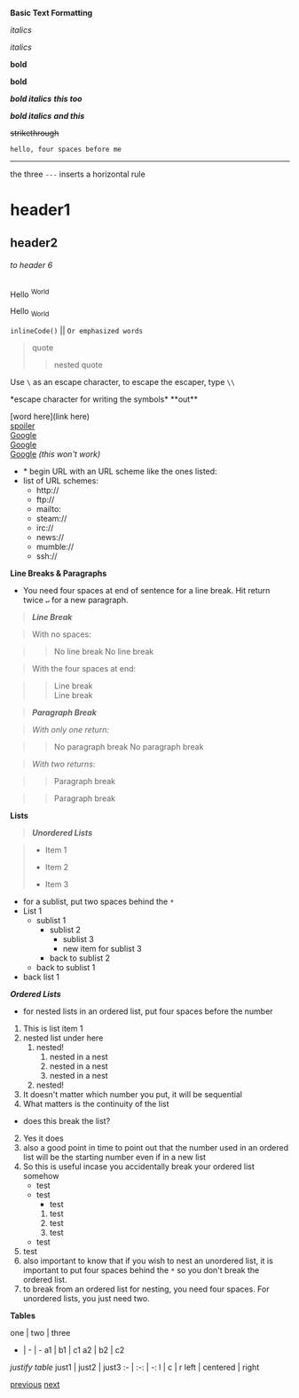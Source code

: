 __Basic Text Formatting__

*italics*

_italics_

**bold**

__bold__

***bold italics*** *__this too__*

___bold italics___ _**and this**_

~~strikethrough~~

    hello, four spaces before me

--- 
the three `---` inserts a horizontal rule

# header1
## header2
###### to header 6

Hello <sup>World</sup>

Hello <sub>World</sub>

`inlineCode()` || `Or emphasized words`

>quote
>>nested quote

Use `\` as an escape character, to escape the escaper, type `\\`

\*escape character for writing the symbols\* 
\*\*out\*\*

[word here](link here)    
[spoiler](#s "hide words here!")  
[Google](https://google.com)   
[Google](https://www.google.com)  
[Google](www.google.com) *(this won't work)*

  * \* begin URL with an URL scheme like the ones listed:
  * list of URL schemes:
    * http://
    * ftp://
    * mailto: 
    * steam://
    * irc://
    * news://
    * mumble://
    * ssh://

**Line Breaks & Paragraphs** 

* You need four spaces at end of sentence for a line break. Hit return twice `↵` for a new paragraph.  

>**_Line Break_**

>With no spaces:

>>No line break 
No line break

>With the four spaces at end:

>>Line break    
Line break

>**_Paragraph Break_**

>*With only one return:*

>>No paragraph break
No paragraph break

>*With two returns*:

>>Paragraph break

>>Paragraph break

**Lists**

>**_Unordered Lists_**

>* Item 1
>+ Item 2
>- Item 3

* for a sublist, put two spaces behind the `*` 
* List 1
  * sublist 1
    * sublist 2 
      * sublist 3
      * new item for sublist 3
    * back to sublist 2
  * back to sublist 1
* back list 1

**_Ordered Lists_**
* for nested lists in an ordered list, put four spaces before the number
1. This is list item 1
2. nested list under here
    1. nested!
        1. nested in a nest
        1. nested in a nest
        3. nested in a nest
    2. nested!
4. It doesn't matter which number you put, it will be sequential
3. What matters is the continuity of the list
* does this break the list?
2. Yes it does
2. also a good point in time to point out that the number used in an ordered list will be the starting number even if in a new list
2. So this is useful incase you accidentally break your ordered list somehow
    * test
    * test
      * test
      1. test
      3. test
      2. test
    * test
2. test
2. also important to know that if you wish to nest an unordered list, it is important to put four spaces behind the `*` so you don't break the ordered list.
2. to break from an ordered list for nesting, you need four spaces. For unordered lists, you just need two.


**Tables**

one | two | three
- | - | -
a1 | b1 | c1
a2 | b2 | c2

*justify table*
just1 | just2 | just3
:- | :-: | -: 
l | c | r
left | centered | right

[p]: https://www.reddit.com/r/HFY/wiki/ref/faq/formatting_guide
[n]: https://www.google.com

[previous][p]
[next][n]